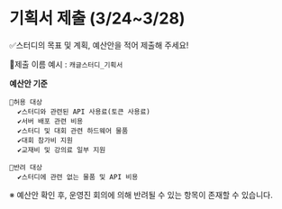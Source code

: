 # 기획서 제출 (3/24~3/28)

✅스터디의 목표 및 계획, 예산안을 적어 제출해 주세요!

📌제출 이름 예시 : `캐글스터디_기획서` <br>

**예산안 기준** <br>
```
📍허용 대상
  ✔스터디와 관련된 API 사용료(토큰 사용료)
  ✔서버 배포 관련 비용
  ✔스터디 및 대회 관련 하드웨어 물품
  ✔대회 참가비 지원
  ✔교재비 및 강의료 일부 지원
```    
```
📍반려 대상
  ✔스터디에 관련 없는 물품 및 API 비용
```

※ 예산안 확인 후, 운영진 회의에 의해 반려될 수 있는 항목이 존재할 수 있습니다.
